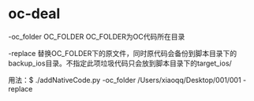 # oc-deal

-oc_folder OC_FOLDER  OC_FOLDER为OC代码所在目录

-replace  替换OC_FOLDER下的原文件，同时原代码会备份到脚本目录下的backup_ios目录。不指定此项垃圾代码只会放到脚本目录下的target_ios/

用法：$ ./addNativeCode.py -oc_folder /Users/xiaoqq/Desktop/001/001  -replace
